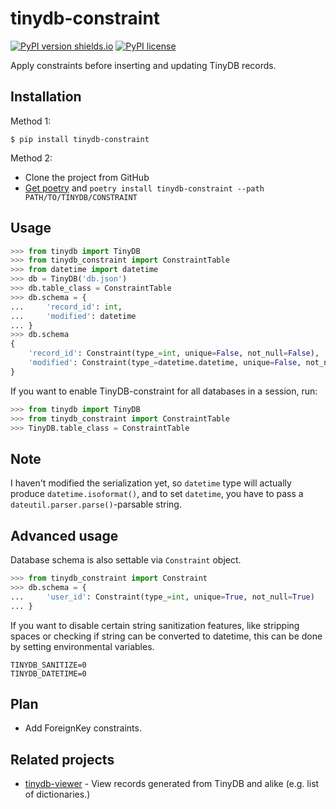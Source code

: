 # tinydb-constraint

[![PyPI version shields.io](https://img.shields.io/pypi/v/tinydb-constraint.svg)](https://pypi.python.org/pypi/tinydb-constraint/)
[![PyPI license](https://img.shields.io/pypi/l/tinydb-constraint.svg)](https://pypi.python.org/pypi/tinydb-constraint/)

Apply constraints before inserting and updating TinyDB records.

## Installation

Method 1:

```commandline
$ pip install tinydb-constraint
```

Method 2:

- Clone the project from GitHub
- [Get poetry](https://github.com/sdispater/poetry) and `poetry install tinydb-constraint --path PATH/TO/TINYDB/CONSTRAINT`

## Usage

```python
>>> from tinydb import TinyDB
>>> from tinydb_constraint import ConstraintTable
>>> from datetime import datetime
>>> db = TinyDB('db.json')
>>> db.table_class = ConstraintTable
>>> db.schema = {
...     'record_id': int,
...     'modified': datetime
... }
>>> db.schema
{
    'record_id': Constraint(type_=int, unique=False, not_null=False),
    'modified': Constraint(type_=datetime.datetime, unique=False, not_null=False)
}
```

If you want to enable TinyDB-constraint for all databases in a session, run:

```python
>>> from tinydb import TinyDB
>>> from tinydb_constraint import ConstraintTable
>>> TinyDB.table_class = ConstraintTable
```

## Note

I haven't modified the serialization yet, so `datetime` type will actually produce `datetime.isoformat()`, and to set `datetime`, you have to pass a `dateutil.parser.parse()`-parsable string.

## Advanced usage

Database schema is also settable via `Constraint` object.

```python
>>> from tinydb_constraint import Constraint
>>> db.schema = {
...     'user_id': Constraint(type_=int, unique=True, not_null=True)
... }
```

If you want to disable certain string sanitization features, like stripping spaces or checking if string can be converted to datetime, this can be done by setting environmental variables.

```
TINYDB_SANITIZE=0
TINYDB_DATETIME=0
```

## Plan

- Add ForeignKey constraints.

## Related projects

- [tinydb-viewer](https://github.com/patarapolw/tinydb-viewer) - View records generated from TinyDB and alike (e.g. list of dictionaries.)
